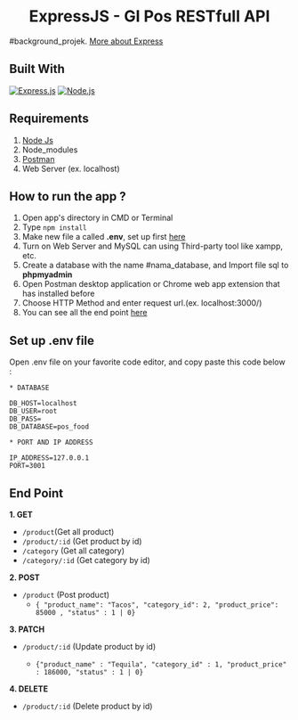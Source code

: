 <h1 align="center">ExpressJS - GI Pos RESTfull API</h1>

#background_projek. [More about Express](https://en.wikipedia.org/wiki/Express.js)

## Built With

[![Express.js](https://img.shields.io/badge/Express.js-4.x-orange.svg?style=rounded-square)](https://expressjs.com/en/starter/installing.html)
[![Node.js](https://img.shields.io/badge/Node.js-v.12.13-green.svg?style=rounded-square)](https://nodejs.org/)

## Requirements

1. <a href="https://nodejs.org/en/download/">Node Js</a>
2. Node_modules
3. <a href="https://www.getpostman.com/">Postman</a>
4. Web Server (ex. localhost)

## How to run the app ?

1. Open app's directory in CMD or Terminal
2. Type `npm install`
3. Make new file a called **.env**, set up first [here](#set-up-env-file)
4. Turn on Web Server and MySQL can using Third-party tool like xampp, etc.
5. Create a database with the name #nama_database, and Import file sql to **phpmyadmin**
6. Open Postman desktop application or Chrome web app extension that has installed before
7. Choose HTTP Method and enter request url.(ex. localhost:3000/)
8. You can see all the end point [here](#end-point)

## Set up .env file

Open .env file on your favorite code editor, and copy paste this code below :

```
* DATABASE

DB_HOST=localhost
DB_USER=root
DB_PASS=
DB_DATABASE=pos_food

* PORT AND IP ADDRESS

IP_ADDRESS=127.0.0.1
PORT=3001
```

## End Point

**1. GET**

- `/product`(Get all product)
- `/product/:id` (Get product by id)
- `/category` (Get all category)
- `/category/:id` (Get category by id)

**2. POST**

- `/product` (Post product)
  - `{ "product_name": "Tacos", "category_id": 2, "product_price": 85000 , "status" : 1 | 0}`

**3. PATCH**

- `/product/:id` (Update product by id)

  - `{"product_name" : "Tequila", "category_id" : 1, "product_price" : 186000, "status" : 1 | 0}`

**4. DELETE**

- `/product/:id` (Delete product by id)
